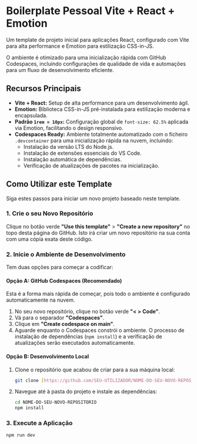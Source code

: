 # Boilerplate Pessoal Vite + React + Emotion

Um template de projeto inicial para aplicações React, configurado com Vite para alta performance e Emotion para estilização CSS-in-JS.

O ambiente é otimizado para uma inicialização rápida com GitHub Codespaces, incluindo configurações de qualidade de vida e automações para um fluxo de desenvolvimento eficiente.

## Recursos Principais

* **Vite + React:** Setup de alta performance para um desenvolvimento ágil.
* **Emotion:** Biblioteca CSS-in-JS pré-instalada para estilização moderna e encapsulada.
* **Padrão `1rem = 10px`:** Configuração global de `font-size: 62.5%` aplicada via Emotion, facilitando o design responsivo.
* **Codespaces Ready:** Ambiente totalmente automatizado com o ficheiro `.devcontainer` para uma inicialização rápida na nuvem, incluindo:
    * Instalação da versão LTS do Node.js.
    * Instalação de extensões essenciais do VS Code.
    * Instalação automática de dependências.
    * Verificação de atualizações de pacotes na inicialização.

## Como Utilizar este Template

Siga estes passos para iniciar um novo projeto baseado neste template.

### 1. Crie o seu Novo Repositório

Clique no botão verde **"Use this template"** > **"Create a new repository"** no topo desta página do GitHub. Isto irá criar um novo repositório na sua conta com uma cópia exata deste código.

### 2. Inicie o Ambiente de Desenvolvimento

Tem duas opções para começar a codificar:

#### Opção A: GitHub Codespaces (Recomendado)

Esta é a forma mais rápida de começar, pois todo o ambiente é configurado automaticamente na nuvem.

1.  No seu novo repositório, clique no botão verde **"< > Code"**.
2.  Vá para o separador **"Codespaces"**.
3.  Clique em **"Create codespace on main"**.
4.  Aguarde enquanto o Codespaces constrói o ambiente. O processo de instalação de dependências (`npm install`) e a verificação de atualizações serão executados automaticamente.

#### Opção B: Desenvolvimento Local

1.  Clone o repositório que acabou de criar para a sua máquina local:
    ```bash
    git clone [https://github.com/SEU-UTILIZADOR/NOME-DO-SEU-NOVO-REPOSITORIO.git]
    ```
2.  Navegue até à pasta do projeto e instale as dependências:
    ```bash
    cd NOME-DO-SEU-NOVO-REPOSITORIO
    npm install
    ```

### 3. Execute a Aplicação

```bash
npm run dev